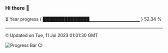 ### Hi there 👋

⏳ Year progress { ███████████████▁▁▁▁▁▁▁▁▁▁▁▁▁▁▁ } 52.34 %

---

⏰ Updated on Tue, 11 Jul 2023 01:01:30 GMT

![Progress Bar CI](https://github.com/liununu/liununu/workflows/Progress%20Bar%20CI/badge.svg)
